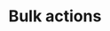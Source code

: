 ---
title: Bulk actions
layout: design-pattern
category: Tools
permalink: ui-patterns/tools/bulk-actions/
design-pattern-type: mobile

what: >
 A page mode that allows the selection, deletion, editing and reordering of the page elements.

why: >
 Allows users to perform actions on multiple items, in a quick and unobtrusive way.

do: >
 * Provide checkboxes or other intuitive ways to give the user the possibility of choosing multiple items.

 * Highlight chosen items so the users can easily tell which items they would edit or manage.

 * Bulk actions like delete and reorder are best handled when the screen is in an editable mode.
 
 * Gauge updates as the input is changed.
 
 * Provide an obvious option for exiting the mode.

dont: >
 * Confuse with a toolbar.

tags: >
 Calculator, form, numeric, number, input, data, maths, gauge, graph.

---